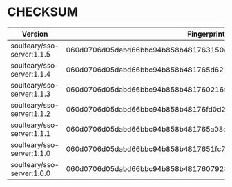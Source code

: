 # CHECKSUM

| Version | Fingerprint | Docker ID |
| --- | --- | --- |
| soulteary/sso-server:1.1.5 | 060d0706d05dabd66bbc94b858b481763150ef669078dfa92e9e0c76b1758bf8 | 2cf9ba5e79fb47cbd768381e4ba7e34a1d446a5495bf4c5e32d283ee00360738 |
| soulteary/sso-server:1.1.4 | 060d0706d05dabd66bbc94b858b481765d6210607869314b7778c67cddd2ba91 | 38256b86d89fb9fb9cd6612da72a5de2e703a52c3087bef448927ffb36a58392 |
| soulteary/sso-server:1.1.3 | 060d0706d05dabd66bbc94b858b481760216f6ae12b36ac19357385c4afe3777 | 51e4fb0b6cc99d6245ac17b7ff23e59a0560696b8dad520dd36e78faf07c5ccb |
| soulteary/sso-server:1.1.2 | 060d0706d05dabd66bbc94b858b48176fd0d285ac58416ac052e577b261e5a3d | e95fa1b6066cf964f9596b8d572db2a0024b1f3029bc34fa03fe721cb5ea30b4 |
| soulteary/sso-server:1.1.1 | 060d0706d05dabd66bbc94b858b481765a08d4b79ffbc7d939a96db4f6a46d6b | 7c7fa08a707acc6999d1e25cf14d3dd00d397f747e8a9dcb22868707f849f7e4 |
| soulteary/sso-server:1.1.0 | 060d0706d05dabd66bbc94b858b4817651fc771139b3323018d9c1eeb1d9794c | f093c6ab5e825767957c60dfc8f580c7e267e1b7c365062e58fb15a726442c6d |
| soulteary/sso-server:1.0.0 | 060d0706d05dabd66bbc94b858b48176079287862e8111f46ee08a00e80a130d | 979fa1fc30364647e366c0d0448c38924ad7776a057fd8623ee87e5868941565 |
